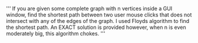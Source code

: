 '''
If you are given some complete graph with n vertices inside a GUI window, find the shortest path between two user mouse clicks that does not intersect with any of the edges of the graph. I used Floyds algorithm to find the shortest path. An EXACT solution is provided however, when n is even moderately big, this algorithm chokes.
'''
